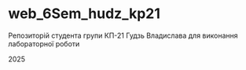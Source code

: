 # web_6Sem_hudz_kp21

Репозиторій студента групи КП-21 Гудзь Владислава для виконання лабораторної роботи

2025